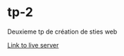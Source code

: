 # tp-2

Deuxieme tp de création de sties web

[Link to live server](https://saddektouati.site/schl/s2-crtn-dsgn-st-wb/tp-2)
